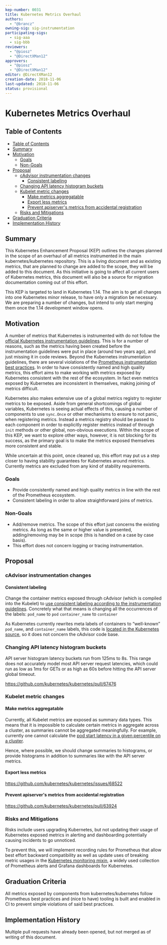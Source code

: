 ```yaml
---
kep-number: 0031
title: Kubernetes Metrics Overhaul
authors:
  - "@brancz"
owning-sig: sig-instrumentation
participating-sigs:
  - sig-aaa
  - sig-bbb
reviewers:
  - "@piosz"
  - "@DirectXMan12"
approvers:
  - "@piosz"
  - "@DirectXMan12"
editor: @DirectXMan12
creation-date: 2018-11-06
last-updated: 2018-11-06
status: provisional
---
```


# Kubernetes Metrics Overhaul

## Table of Contents

* [Table of Contents](#table-of-contents)
* [Summary](#summary)
* [Motivation](#motivation)
   * [Goals](#goals)
   * [Non-Goals](#non-goals)
* [Proposal](#proposal)
   * [cAdvisor instrumentation changes](#cadvisor-instrumentation-changes)
      * [Consistent labeling](#consistent-labeling)
   * [Changing API latency histogram buckets](#changing-api-latency-histogram-buckets)
   * [Kubelet metric changes](#kubelet-metric-changes)
      * [Make metrics aggregatable](#make-metrics-aggregatable)
      * [Export less metrics](#export-less-metrics)
      * [Prevent apiserver's metrics from accidental registration](#prevent-apiservers-metrics-from-accidental-registration)
   * [Risks and Mitigations](#risks-and-mitigations)
* [Graduation Criteria](#graduation-criteria)
* [Implementation History](#implementation-history)

## Summary

This Kubernetes Enhancement Proposal (KEP) outlines the changes planned in the scope of an overhaul of all metrics instrumented in the main kubernetes/kubernetes repository. This is a living document and as existing metrics, that are planned to change are added to the scope, they will be added to this document. As this initiative is going to affect all current users of Kubernetes metrics, this document will also be a source for migration documentation coming out of this effort.

This KEP is targeted to land in Kubernetes 1.14. The aim is to get all changes into one Kubernetes minor release, to have only a migration be necessary. We are preparing a number of changes, but intend to only start merging them once the 1.14 development window opens.

## Motivation

A number of metrics that Kubernetes is instrumented with do not follow the [official Kubernetes instrumentation guidelines](https://github.com/kubernetes/community/blob/master/contributors/devel/instrumentation.md). This is for a number of reasons, such as the metrics having been created before the instrumentation guidelines were put in place (around two years ago), and just missing it in code reviews. Beyond the Kubernetes instrumentation guidelines, there are several violations of the [Prometheus instrumentation best practices](https://prometheus.io/docs/practices/instrumentation/). In order to have consistently named and high quality metrics, this effort aims to make working with metrics exposed by Kubernetes consistent with the rest of the ecosystem. In fact even metrics exposed by Kubernetes are inconsistent in themselves, making joining of metrics difficult.

Kubernetes also makes extensive use of a global metrics registry to register metrics to be exposed. Aside from general shortcomings of global variables, Kubernetes is seeing actual effects of this, causing a number of components to use `sync.Once` or other mechanisms to ensure to not panic, when registering metrics. Instead a metrics registry should be passed to each component in order to explicitly register metrics instead of through `init` methods or other global, non-obvious executions. Within the scope of this KEP, we want to explore other ways, however, it is not blocking for its success, as the primary goal is to make the metrics exposed themselves more consistent and stable.

While uncertain at this point, once cleaned up, this effort may put us a step closer to having stability guarantees for Kubernetes around metrics. Currently metrics are excluded from any kind of stability requirements.

### Goals

* Provide consistently named and high quality metrics in line with the rest of the Prometheus ecosystem.
* Consistent labeling in order to allow straightforward joins of metrics.

### Non-Goals

* Add/remove metrics. The scope of this effort just concerns the existing metrics. As long as the same or higher value is presented, adding/removing may be in scope (this is handled on a case by case basis).
* This effort does not concern logging or tracing instrumentation.

## Proposal

### cAdvisor instrumentation changes

#### Consistent labeling

Change the container metrics exposed through cAdvisor (which is compiled into the Kubelet) to [use consistent labeling according to the instrumentation guidelines](https://github.com/kubernetes/kubernetes/pull/69099). Concretely what that means is changing all the occurrences of the labels:
`pod_name` to `pod`
`container_name` to `container`

As Kubernetes currently rewrites meta labels of containers to “well-known” `pod_name`, and `container_name` labels, this code is [located in the Kubernetes source](https://github.com/kubernetes/kubernetes/blob/097f300a4d8dd8a16a993ef9cdab94c1ef1d36b7/pkg/kubelet/cadvisor/cadvisor_linux.go#L96-L98), so it does not concern the cAdvisor code base.

### Changing API latency histogram buckets

API server histogram latency buckets run from 125ms to 8s. This range does not accurately model most API server request latencies, which could run as low as 1ms for GETs or as high as 60s before hitting the API server global timeout.

https://github.com/kubernetes/kubernetes/pull/67476

### Kubelet metric changes

#### Make metrics aggregatable

Currently, all Kubelet metrics are exposed as summary data types. This means that it is impossible to calculate certain metrics in aggregate across a cluster, as summaries cannot be aggregated meaningfully. For example, currently one cannot calculate the [pod start latency in a given percentile on a cluster](https://github.com/kubernetes/kubernetes/issues/66791).

Hence, where possible, we should change summaries to histograms, or provide histograms in addition to summaries like with the API server metrics.

#### Export less metrics

https://github.com/kubernetes/kubernetes/issues/68522

#### Prevent apiserver's metrics from accidental registration

https://github.com/kubernetes/kubernetes/pull/63924

### Risks and Mitigations

Risks include users upgrading Kubernetes, but not updating their usage of Kubernetes exposed metrics in alerting and dashboarding potentially causing incidents to go unnoticed.

To prevent this, we will implement recording rules for Prometheus that allow best effort backward compatibility as well as update uses of breaking metric usages in the [Kubernetes monitoring mixin](https://github.com/kubernetes-monitoring/kubernetes-mixin), a widely used collection of Prometheus alerts and Grafana dashboards for Kubernetes.

## Graduation Criteria

All metrics exposed by components from kubernetes/kubernetes follow Prometheus best practices and (nice to have) tooling is built and enabled in CI to prevent simple violations of said best practices.

## Implementation History

Multiple pull requests have already been opened, but not merged as of writing of this document.